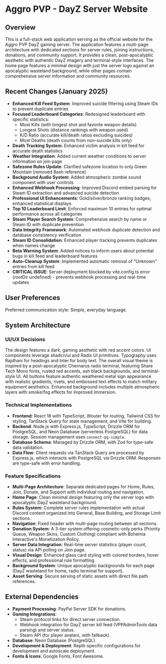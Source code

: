 # Aggro PVP - DayZ Server Website

## Overview
This is a full-stack web application serving as the official website for the Aggro PVP DayZ gaming server. The application features a multi-page architecture with dedicated sections for server rules, joining instructions, donations, and community support. It provides a clean, post-apocalyptic aesthetic with authentic DayZ imagery and terminal-style interfaces. The home page features a minimal design with just the server logo against an apocalyptic wasteland background, while other pages contain comprehensive server information and community resources.

## Recent Changes (January 2025)
- **Enhanced Kill Feed System**: Improved suicide filtering using Steam IDs to prevent duplicate entries
- **Focused Leaderboard Categories**: Redesigned leaderboard with specific statistics:
  - Most Kills (with longest shot and favorite weapon details)
  - Longest Shots (distance rankings with weapon used)
  - K/D Ratio (accurate kill/death ratios excluding suicides)
  - Most Deaths (death counts from non-suicide kills only)
- **Death Tracking System**: Enhanced victim analysis in kill feed for accurate death statistics
- **Weather Integration**: Added current weather conditions to server information on join page
- **Safezone Rules Update**: Clarified safezone location to only Green Mountain (removed Bash reference)
- **Background Audio System**: Added atmospheric zombie sound component with user controls
- **Enhanced Webhook Processing**: Improved Discord embed parsing for Steam ID extraction and advanced suicide detection
- **Professional UI Enhancements**: Gold/silver/bronze ranking badges, enhanced statistical displays
- **Top 10 Leaderboard Limit**: Enforced maximum 10 entries for optimal performance across all categories
- **Steam Player Search System**: Comprehensive search by name or Steam ID with duplicate prevention
- **Data Integrity Framework**: Automated webhook duplicate detection and database consistency verification
- **Steam ID Consolidation**: Enhanced player tracking prevents duplicates when names change
- **Beta Warning System**: Added notices to inform users about potential bugs in kill feed and leaderboard features
- **Auto-Cleanup System**: Implemented automatic removal of "Unknown" entries from kill feed
- **CRITICAL ISSUE**: Server deployment blocked by vite.config.ts error (rootDir undefined) - prevents webhook processing and real-time updates

## User Preferences
Preferred communication style: Simple, everyday language.

## System Architecture

### UI/UX Decisions
The design features a dark, gaming aesthetic with red accent colors. UI components leverage shadcn/ui and Radix UI primitives. Typography uses Rajdhani for headings and Inter for body text. The overall visual theme is inspired by a post-apocalyptic Chernarus radio terminal, featuring Share Tech Mono fonts, rusted red accents, ash black backgrounds, and terminal-style UI. All buttons feature authentic weathered metal sign appearance with realistic gradients, rivets, and embossed text effects to match military equipment aesthetics. Enhanced background includes multiple atmospheric layers with smoke/fog effects for improved immersion.

### Technical Implementations
- **Frontend**: React 18 with TypeScript, Wouter for routing, Tailwind CSS for styling, TanStack Query for state management, and Vite for building.
- **Backend**: Node.js with Express.js, TypeScript, Drizzle ORM for PostgreSQL, and Neon Database (serverless PostgreSQL) for data storage. Session management uses `connect-pg-simple`.
- **Database Schema**: Managed by Drizzle ORM, with Zod for type-safe data validation.
- **Data Flow**: Client requests via TanStack Query are processed by Express.js, which interacts with PostgreSQL via Drizzle ORM. Responses are type-safe with error handling.

### Feature Specifications
- **Multi-Page Architecture**: Separate dedicated pages for Home, Rules, Join, Donate, and Support with individual routing and navigation.
- **Home Page**: Clean minimal design featuring only the server logo with apocalyptic DayZ wasteland background.
- **Rules System**: Complete server rules implementation with actual Discord content organized into General, Base Building, and Storage Limit sections.
- **Navigation**: Fixed header with multi-page routing between all sections.
- **Donation System**: A 3-tier system offering cosmetic-only perks (Priority Queue, Weapon Skins, Custom Clothing) compliant with Bohemia Interactive's Monetization Policy.
- **Server Data Integration**: Real-time server statistics (player count, status) via API polling on Join page.
- **Visual Design**: Enhanced glass card styling with colored borders, hover effects, and professional rule formatting.
- **Background System**: Unique apocalyptic backgrounds for each page (DayZ wasteland for home, radio terminal for support).
- **Asset Serving**: Secure serving of static assets with direct file path references.

## External Dependencies

- **Payment Processing**: PayPal Server SDK for donations.
- **Gaming Integrations**:
    - Steam protocol links for direct server connection.
    - Webhook integration for DayZ server kill feed (VPPAdminTools data parsing) and server status.
    - Steam API (for player avatars, with fallback).
- **Database**: Neon Database (PostgreSQL).
- **Development & Deployment**: Replit-specific configurations for development and autoscale deployment.
- **Fonts & Icons**: Google Fonts, Font Awesome.